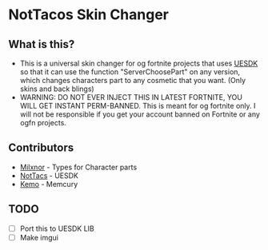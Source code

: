 # NotTacos Skin Changer
## What is this?
- This is a universal skin changer for og fortnite projects that uses [UESDK](https://github.com/NotTacs/UE-SDK) so that it can use the function "ServerChoosePart" on any version, which changes characters part to any cosmetic that you want. (Only skins and back blings)
- WARNING: DO NOT EVER INJECT THIS IN LATEST FORTNITE, YOU WILL GET INSTANT PERM-BANNED. This is meant for og fortnite only. I will not be responsible if you get your account banned on Fortnite or any ogfn projects.
## Contributors
- [Milxnor](https://github.com/Milxnor) - Types for Character parts
- [NotTacs](https://github.com/NotTacs) - UESDK
- [Kemo](https://github.com/kem0x) - Memcury
## TODO
- [ ] Port this to UESDK LIB
- [ ] Make imgui
